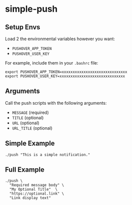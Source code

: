 # simple-push

## Setup Envs
Load 2 the environmental variables however you want:
- `PUSHOVER_APP_TOKEN`
- `PUSHOVER_USER_KEY`

For example, include them in your `.bashrc` file:
```
export PUSHOVER_APP_TOKEN=xxxxxxxxxxxxxxxxxxxxxxxxxxxxxx
export PUSHOVER_USER_KEY=xxxxxxxxxxxxxxxxxxxxxxxxxxxxxx
```

## Arguments
Call the push scripts with the following arguments:

- `MESSAGE`   (required)
- `TITLE`     (optional)
- `URL`       (optional)
- `URL_TITLE` (optional)

## Simple Example
`./push "This is a simple notification."`

## Full Example
```
./push \
  "Required message body" \
  "My Optional Title"  \
  "https://optional.link" \
  "Link display text"
```

